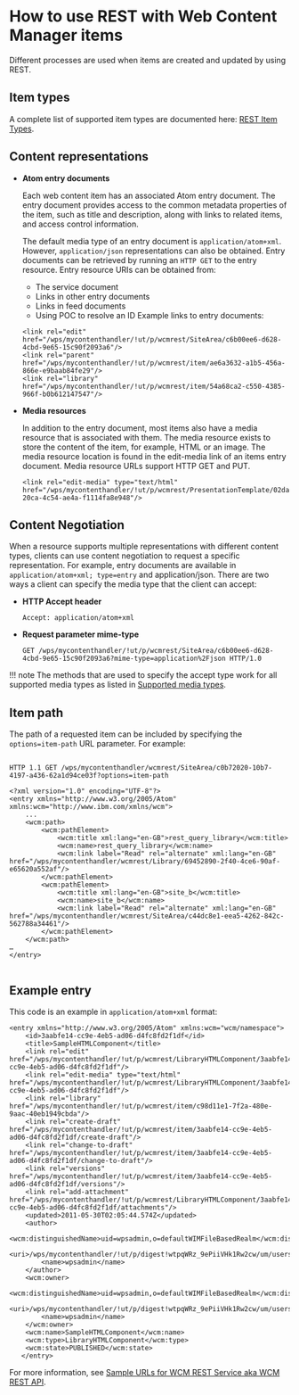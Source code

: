 # How to use REST with Web Content Manager items

Different processes are used when items are created and updated by using REST.

## Item types

A complete list of supported item types are documented here: [REST Item Types](../wcm_rest/wcm_rest_referencematerial/wcm_rest_item_types.md).

## Content representations

-   **Atom entry documents**

    Each web content item has an associated Atom entry document. The entry document provides access to the common metadata properties of the item, such as title and description, along with links to related items, and access control information.

    The default media type of an entry document is `application/atom+xml`. However, `application/json` representations can also be obtained. Entry documents can be retrieved by running an `HTTP GET` to the entry resource. Entry resource URIs can be obtained from:

    -   The service document
    -   Links in other entry documents
    -   Links in feed documents
    -   Using POC to resolve an ID
    Example links to entry documents:

    ```
    <link rel="edit" href="/wps/mycontenthandler/!ut/p/wcmrest/SiteArea/c6b00ee6-d628-4cbd-9e65-15c90f2093a6"/>
    <link rel="parent" href="/wps/mycontenthandler/!ut/p/wcmrest/item/ae6a3632-a1b5-456a-866e-e9baab84fe29"/>
    <link rel="library" href="/wps/mycontenthandler/!ut/p/wcmrest/item/54a68ca2-c550-4385-966f-b0b612147547"/>
    ```

-   **Media resources**

    In addition to the entry document, most items also have a media resource that is associated with them. The media resource exists to store the content of the item, for example, HTML or an image. The media resource location is found in the edit-media link of an items entry document. Media resource URLs support HTTP GET and PUT.

    ```
    <link rel="edit-media" type="text/html" 
    href="/wps/mycontenthandler/!ut/p/wcmrest/PresentationTemplate/02da6e9d-20ca-4c54-ae4a-f1114fa8e948"/>
    ```


## Content Negotiation

When a resource supports multiple representations with different content types, clients can use content negotiation to request a specific representation. For example, entry documents are available in `application/atom+xml; type=entry` and application/json. There are two ways a client can specify the media type that the client can accept:

-   **HTTP Accept header**

    ```
    Accept: application/atom+xml
    ```

-   **Request parameter mime-type**

    `GET /wps/mycontenthandler/!ut/p/wcmrest/SiteArea/c6b00ee6-d628-4cbd-9e65-15c90f2093a6?mime-type=application%2Fjson HTTP/1.0`


!!! note
    The methods that are used to specify the accept type work for all supported media types as listed in [Supported media types](../wcm_rest/wcm_rest_referencematerial//wcm_rest_media_types.md).

## Item path

The path of a requested item can be included by specifying the `options=item-path` URL parameter. For example:

```

HTTP 1.1 GET /wps/mycontenthandler/wcmrest/SiteArea/c0b72020-10b7-4197-a436-62a1d94ce03f?options=item-path

<?xml version="1.0" encoding="UTF-8"?>
<entry xmlns="http://www.w3.org/2005/Atom" xmlns:wcm="http://www.ibm.com/xmlns/wcm">
    ...
    <wcm:path>
        <wcm:pathElement>
            <wcm:title xml:lang="en-GB">rest_query_library</wcm:title>
            <wcm:name>rest_query_library</wcm:name>
            <wcm:link label="Read" rel="alternate" xml:lang="en-GB" href="/wps/mycontenthandler/wcmrest/Library/69452890-2f40-4ce6-90af-e65620a552af"/>
        </wcm:pathElement>
        <wcm:pathElement>
            <wcm:title xml:lang="en-GB">site_b</wcm:title>
            <wcm:name>site_b</wcm:name>
            <wcm:link label="Read" rel="alternate" xml:lang="en-GB" href="/wps/mycontenthandler/wcmrest/SiteArea/c44dc8e1-eea5-4262-842c-562788a34461"/>
        </wcm:pathElement>
    </wcm:path>
…
</entry>
   
```

## Example entry

This code is an example in `application/atom+xml` format:

```
<entry xmlns="http://www.w3.org/2005/Atom" xmlns:wcm="wcm/namespace">
    <id>3aabfe14-cc9e-4eb5-ad06-d4fc8fd2f1df</id>
    <title>SampleHTMLComponent</title>
    <link rel="edit" href="/wps/mycontenthandler/!ut/p/wcmrest/LibraryHTMLComponent/3aabfe14-cc9e-4eb5-ad06-d4fc8fd2f1df"/>
    <link rel="edit-media" type="text/html" href="/wps/mycontenthandler/!ut/p/wcmrest/LibraryHTMLComponent/3aabfe14-cc9e-4eb5-ad06-d4fc8fd2f1df"/>
    <link rel="library" href="/wps/mycontenthandler/!ut/p/wcmrest/item/c98d11e1-7f2a-480e-9aac-40eb1949cbda"/>
    <link rel="create-draft" href="/wps/mycontenthandler/!ut/p/wcmrest/item/3aabfe14-cc9e-4eb5-ad06-d4fc8fd2f1df/create-draft"/>
    <link rel="change-to-draft" href="/wps/mycontenthandler/!ut/p/wcmrest/item/3aabfe14-cc9e-4eb5-ad06-d4fc8fd2f1df/change-to-draft"/>
    <link rel="versions" href="/wps/mycontenthandler/!ut/p/wcmrest/item/3aabfe14-cc9e-4eb5-ad06-d4fc8fd2f1df/versions"/>
    <link rel="add-attachment" href="/wps/mycontenthandler/!ut/p/wcmrest/LibraryHTMLComponent/3aabfe14-cc9e-4eb5-ad06-d4fc8fd2f1df/attachments"/>
    <updated>2011-05-30T02:05:44.574Z</updated>
    <author>
        <wcm:distinguishedName>uid=wpsadmin,o=defaultWIMFileBasedRealm</wcm:distinguishedName>
        <uri>/wps/mycontenthandler/!ut/p/digest!wtpqWRz_9ePiiVHk1Rw2cw/um/users/profiles/Z9eAeH1C2JG561RC6JM47H9E4MMG6PHO6JM4C5JD0JMOC6BEEJS464JDG3I56K1</uri>
        <name>wpsadmin</name>
    </author>
    <wcm:owner>
        <wcm:distinguishedName>uid=wpsadmin,o=defaultWIMFileBasedRealm</wcm:distinguishedName>
        <uri>/wps/mycontenthandler/!ut/p/digest!wtpqWRz_9ePiiVHk1Rw2cw/um/users/profiles/Z9eAeH1C2JG561RC6JM47H9E4MMG6PHO6JM4C5JD0JMOC6BEEJS464JDG3I56K1</uri>
        <name>wpsadmin</name>
    </wcm:owner>
    <wcm:name>SampleHTMLComponent</wcm:name>
    <wcm:type>LibraryHTMLComponent</wcm:type>
    <wcm:state>PUBLISHED</wcm:state>
   </entry>
```

For more information, see [Sample URLs for WCM REST Service aka WCM REST API](https://support.hcltechsw.com/csm?id=kb_article&sysparm_article=KB0074521).
